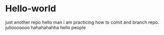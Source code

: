# Hello-world
just another repo
hello man i am practicing how to comit and branch repo.
juliooooooo hahahahahha
hello people

